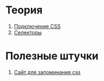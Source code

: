 # Теория

1. [Подключение CSS](/Theory/Connecting.md)
2. [Селекторы](/Theory/Selectors.md)


# Полезные штучки

1. [Сайт для запоминания css](https://flukeout.github.io/)